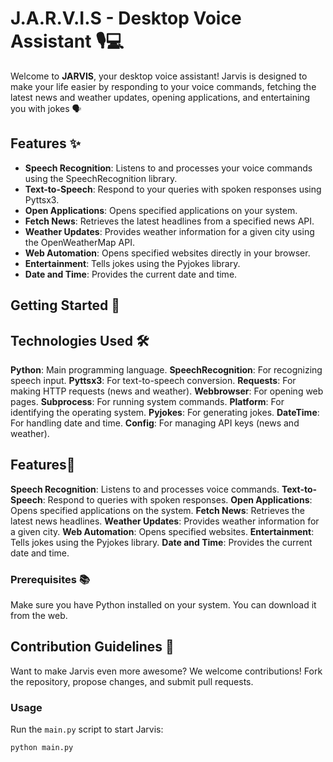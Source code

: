 # J.A.R.V.I.S - Desktop Voice Assistant 🎙️💻

Welcome to **JARVIS**, your desktop voice assistant! Jarvis is designed to make your life easier by responding to your voice commands, fetching the latest news and weather updates, opening applications, and entertaining you with jokes 🗣️

## Features ✨
- **Speech Recognition**: Listens to and processes your voice commands using the SpeechRecognition library.
- **Text-to-Speech**: Respond to your queries with spoken responses using Pyttsx3.
- **Open Applications**: Opens specified applications on your system.
- **Fetch News**: Retrieves the latest headlines from a specified news API.
- **Weather Updates**: Provides weather information for a given city using the OpenWeatherMap API.
- **Web Automation**: Opens specified websites directly in your browser.
- **Entertainment**: Tells jokes using the Pyjokes library.
- **Date and Time**: Provides the current date and time.

## Getting Started 🚀

## Technologies Used 🛠️
**Python**: Main programming language.
**SpeechRecognition**: For recognizing speech input.
**Pyttsx3**: For text-to-speech conversion.
**Requests**: For making HTTP requests (news and weather).
**Webbrowser**: For opening web pages.
**Subprocess**: For running system commands.
**Platform**: For identifying the operating system.
**Pyjokes**: For generating jokes.
**DateTime**: For handling date and time.
**Config**: For managing API keys (news and weather).

## Features🌟
**Speech Recognition**: Listens to and processes voice commands.
**Text-to-Speech**: Respond to queries with spoken responses.
**Open Applications**: Opens specified applications on the system.
**Fetch News**: Retrieves the latest news headlines.
**Weather Updates**: Provides weather information for a given city.
**Web Automation**: Opens specified websites.
**Entertainment**: Tells jokes using the Pyjokes library.
**Date and Time**: Provides the current date and time.

### Prerequisites 📚
Make sure you have Python installed on your system. You can download it from the web.

## Contribution Guidelines 🤝
Want to make Jarvis even more awesome? We welcome contributions! Fork the repository, propose changes, and submit pull requests.

### Usage
Run the `main.py` script to start Jarvis:
```bash
python main.py

